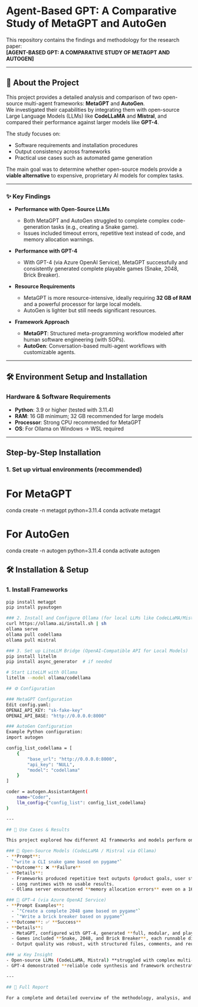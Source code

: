# Agent-Based GPT: A Comparative Study of MetaGPT and AutoGen

This repository contains the findings and methodology for the research paper:  
**[AGENT-BASED GPT: A COMPARATIVE STUDY OF METAGPT AND AUTOGEN]**

---

## 📖 About the Project

This project provides a detailed analysis and comparison of two open-source multi-agent frameworks: **MetaGPT** and **AutoGen**.  
We investigated their capabilities by integrating them with open-source Large Language Models (LLMs) like **CodeLLaMA** and **Mistral**, and compared their performance against larger models like **GPT-4**.  

The study focuses on:  
- Software requirements and installation procedures  
- Output consistency across frameworks  
- Practical use cases such as automated game generation  

The main goal was to determine whether open-source models provide a **viable alternative** to expensive, proprietary AI models for complex tasks.  

---

### ✨ Key Findings

* **Performance with Open-Source LLMs**  
  - Both MetaGPT and AutoGen struggled to complete complex code-generation tasks (e.g., creating a Snake game).  
  - Issues included timeout errors, repetitive text instead of code, and memory allocation warnings.  

* **Performance with GPT-4**  
  - With GPT-4 (via Azure OpenAI Service), MetaGPT successfully and consistently generated complete playable games (Snake, 2048, Brick Breaker).  

* **Resource Requirements**  
  - MetaGPT is more resource-intensive, ideally requiring **32 GB of RAM** and a powerful processor for large local models.  
  - AutoGen is lighter but still needs significant resources.  

* **Framework Approach**  
  - **MetaGPT**: Structured meta-programming workflow modeled after human software engineering (with SOPs).  
  - **AutoGen**: Conversation-based multi-agent workflows with customizable agents.  

---

## 🛠️ Environment Setup and Installation

### Hardware & Software Requirements
- **Python**: 3.9 or higher (tested with 3.11.4)  
- **RAM**: 16 GB minimum; 32 GB recommended for large models  
- **Processor**: Strong CPU recommended for MetaGPT  
- **OS**: For Ollama on Windows → WSL required  

---

## Step-by-Step Installation

### 1. Set up virtual environments (recommended) 
# For MetaGPT
conda create -n metagpt python=3.11.4
conda activate metagpt

# For AutoGen
conda create -n autogen python=3.11.4
conda activate autogen

## 🛠️ Installation & Setup

### 1. Install Frameworks
```bash
pip install metagpt
pip install pyautogen

### 2. Install and Configure Ollama (for local LLMs like CodeLLaMA/Mistral)
curl https://ollama.ai/install.sh | sh
ollama serve
ollama pull codellama
ollama pull mistral

### 3. Set up LiteLLM Bridge (OpenAI-Compatible API for Local Models)
pip install litellm
pip install async_generator  # if needed

# Start LiteLLM with Ollama
litellm --model ollama/codellama

## ⚙️ Configuration

### MetaGPT Configuration
Edit config.yaml:
OPENAI_API_KEY: "sk-fake-key"
OPENAI_API_BASE: "http://0.0.0.0:8000"

### AutoGen Configuration
Example Python configuration:
import autogen

config_list_codellama = [
    {
        "base_url": "http://0.0.0.0:8000",
        "api_key": "NULL",
        "model": "codellama"
    }
]

coder = autogen.AssistantAgent(
    name="Coder",
    llm_config={"config_list": config_list_codellama}
)

---

## 🚀 Use Cases & Results

This project explored how different AI frameworks and models perform on the task of **end-to-end game generation** from a single prompt.

### 🧪 Open-Source Models (CodeLLaMA / Mistral via Ollama)
- **Prompt**:  
  `"write a CLI snake game based on pygame"`
- **Outcome**: ❌ **Failure**
- **Details**:  
  - Frameworks produced repetitive text outputs (product goals, user stories, competitive analysis) instead of executable code.  
  - Long runtimes with no usable results.  
  - Ollama server encountered **memory allocation errors** even on a 16 GB RAM system.  

### 🔑 GPT-4 (via Azure OpenAI Service)
- **Prompt Examples**:  
  - `"Create a complete 2048 game based on pygame"`  
  - `"Write a brick breaker based on pygame"`  
- **Outcome**: ✅ **Success**
- **Details**:  
  - MetaGPT, configured with GPT-4, generated **full, modular, and playable source code**.  
  - Games included **Snake, 2048, and Brick Breaker**, each runnable directly after code generation.  
  - Output quality was robust, with structured files, comments, and reusable functions.  

### 📊 Key Insight
- Open-source LLMs (CodeLLaMA, Mistral) **struggled with complex multi-step generation** like building playable games.  
- GPT-4 demonstrated **reliable code synthesis and framework orchestration**, producing end-to-end working solutions.

---

## 📄 Full Report

For a complete and detailed overview of the methodology, analysis, and results, please read the full PDF repor!







